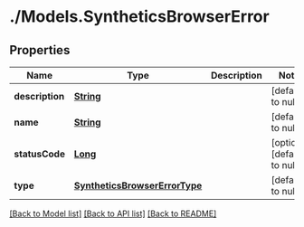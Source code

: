 # ./Models.SyntheticsBrowserError
## Properties

Name | Type | Description | Notes
------------ | ------------- | ------------- | -------------
**description** | [**String**][1] |  | [default to null]
**name** | [**String**][1] |  | [default to null]
**statusCode** | [**Long**][2] |  | [optional] [default to null]
**type** | [**SyntheticsBrowserErrorType**][3] |  | [default to null]

[[Back to Model list]][4] [[Back to API list]][5] [[Back to README]][6]

[1]: string.md
[2]: long.md
[3]: SyntheticsBrowserErrorType.md
[4]: ../README.md#documentation-for-models
[5]: ../README.md#documentation-for-api-endpoints
[6]: ../README.md
